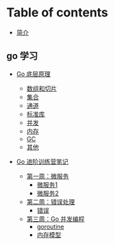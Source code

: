 

# Table of contents

- [简介](README.md)

## go 学习

- [Go 底层原理](thy/README.md)
  - [数组和切片](thy/data-structure/slice.md)
  - [集合](thy/data-structure/map.md)
  - [通道](thy/channel/channel.md)
  - [标准库](thy/standard/standard.md)
  - [并发](thy/concurrency/concurrency.md)
  - [内存](thy/memory/memory.md)
  - [GC](thy/gc/gc.md)
  - [其他](thy/others/others.md)

- [Go 进阶训练营笔记](go_advanced/README.md)
  - [第一周：微服务]()
    - [微服务1](go_advanced/week01/microservice1.md)
    - [微服务2](go_advanced/week01/microservice2.md)
  - [第二周：错误处理]()
    - [错误](go_advanced/week02/error.md)
  - [第三周：Go 并发编程]()
    - [goroutine](go_advanced/week03/goroutine.md)
    - [内存模型](go_advanced/week03/memory_model.md)
